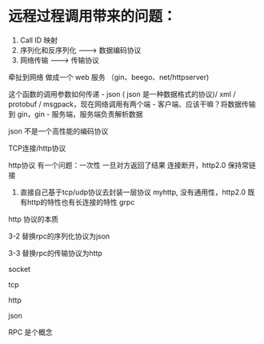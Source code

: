 # 远程过程调用带来的问题：

1. Call ID 映射
2. 序列化和反序列化   --->   数据编码协议
3. 网络传输   --->   传输协议

牵扯到网络 做成一个 web 服务 （gin、beego、net/httpserver)

这个函数的调用参数如何传递 - json ( json 是一种数据格式的协议)/ xml / protobuf / msgpack，现在网络调用有两个端 - 客户端、应该干嘛？将数据传输到 gin，gin - 服务端，服务端负责解析数据

json 不是一个高性能的编码协议

TCP连接/http协议

http协议 有一个问题：一次性 一旦对方返回了结果 连接断开，http2.0 保持常链接

1. 直接自己基于tcp/udp协议去封装一层协议 myhttp, 没有通用性，http2.0 既有http的特性也有长连接的特性 grpc

http 协议的本质


3-2 替换rpc的序列化协议为json

3-3 替换rpc的传输协议为http

socket

tcp

http

json

RPC 是个概念


